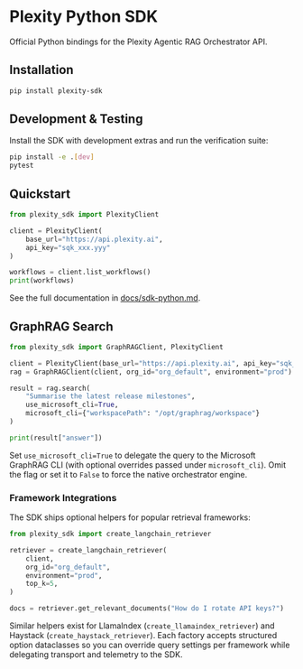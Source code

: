 # Plexity Python SDK

Official Python bindings for the Plexity Agentic RAG Orchestrator API.

## Installation

```bash
pip install plexity-sdk
```

## Development & Testing

Install the SDK with development extras and run the verification suite:

```bash
pip install -e .[dev]
pytest
```

## Quickstart

```python
from plexity_sdk import PlexityClient

client = PlexityClient(
    base_url="https://api.plexity.ai",
    api_key="sqk_xxx.yyy"
)

workflows = client.list_workflows()
print(workflows)
```

See the full documentation in [docs/sdk-python.md](docs/sdk-python.md).

## GraphRAG Search

```python
from plexity_sdk import GraphRAGClient, PlexityClient

client = PlexityClient(base_url="https://api.plexity.ai", api_key="sqk_xxx.yyy")
rag = GraphRAGClient(client, org_id="org_default", environment="prod")

result = rag.search(
    "Summarise the latest release milestones",
    use_microsoft_cli=True,
    microsoft_cli={"workspacePath": "/opt/graphrag/workspace"}
)

print(result["answer"])
```

Set `use_microsoft_cli=True` to delegate the query to the Microsoft GraphRAG CLI (with optional overrides passed under `microsoft_cli`). Omit the flag or set it to `False` to force the native orchestrator engine.

### Framework Integrations

The SDK ships optional helpers for popular retrieval frameworks:

```python
from plexity_sdk import create_langchain_retriever

retriever = create_langchain_retriever(
    client,
    org_id="org_default",
    environment="prod",
    top_k=5,
)

docs = retriever.get_relevant_documents("How do I rotate API keys?")
```

Similar helpers exist for LlamaIndex (`create_llamaindex_retriever`) and Haystack (`create_haystack_retriever`). Each factory accepts structured option dataclasses so you can override query settings per framework while delegating transport and telemetry to the SDK.
